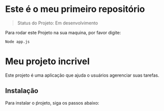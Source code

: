 <h1>Este é o meu primeiro repositório</h1>

>Status do Projeto: Em desenvolvimento

Para rodar este Projeto na sua maquina, por favor digite:

```
Node app.js
```

# Meu projeto incrivel
Este projeto é uma aplicação que ajuda o usuários agerenciar suas tarefas.
## Instalação
Para instalar o ṕrojeto, siga os passos abaixo:
